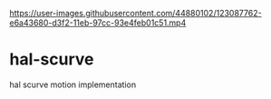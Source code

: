 
https://user-images.githubusercontent.com/44880102/123087762-e6a43680-d3f2-11eb-97cc-93e4feb01c51.mp4

# hal-scurve
hal scurve motion implementation


